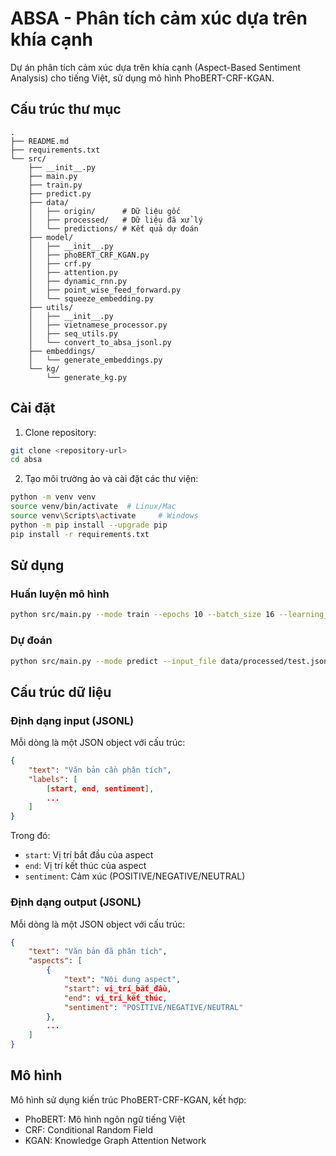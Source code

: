 # ABSA - Phân tích cảm xúc dựa trên khía cạnh

Dự án phân tích cảm xúc dựa trên khía cạnh (Aspect-Based Sentiment Analysis) cho tiếng Việt, sử dụng mô hình PhoBERT-CRF-KGAN.

## Cấu trúc thư mục

```
.
├── README.md
├── requirements.txt
└── src/
    ├── __init__.py
    ├── main.py
    ├── train.py
    ├── predict.py
    ├── data/
    │   ├── origin/      # Dữ liệu gốc
    │   ├── processed/   # Dữ liệu đã xử lý
    │   └── predictions/ # Kết quả dự đoán
    ├── model/
    │   ├── __init__.py
    │   ├── phoBERT_CRF_KGAN.py
    │   ├── crf.py
    │   ├── attention.py
    │   ├── dynamic_rnn.py
    │   ├── point_wise_feed_forward.py
    │   └── squeeze_embedding.py
    ├── utils/
    │   ├── __init__.py
    │   ├── vietnamese_processor.py
    │   ├── seq_utils.py
    │   └── convert_to_absa_jsonl.py
    ├── embeddings/
    │   └── generate_embeddings.py
    └── kg/
        └── generate_kg.py
```

## Cài đặt

1. Clone repository:
```bash
git clone <repository-url>
cd absa
```

2. Tạo môi trường ảo và cài đặt các thư viện:
```bash
python -m venv venv
source venv/bin/activate  # Linux/Mac
source venv\Scripts\activate     # Windows
python -m pip install --upgrade pip
pip install -r requirements.txt
```

## Sử dụng

### Huấn luyện mô hình

```bash
python src/main.py --mode train --epochs 10 --batch_size 16 --learning_rate 1e-5
```

### Dự đoán

```bash
python src/main.py --mode predict --input_file data/processed/test.jsonl --output_file predictions.jsonl
```

## Cấu trúc dữ liệu

### Định dạng input (JSONL)

Mỗi dòng là một JSON object với cấu trúc:
```json
{
    "text": "Văn bản cần phân tích",
    "labels": [
        [start, end, sentiment],
        ...
    ]
}
```

Trong đó:
- `start`: Vị trí bắt đầu của aspect
- `end`: Vị trí kết thúc của aspect
- `sentiment`: Cảm xúc (POSITIVE/NEGATIVE/NEUTRAL)

### Định dạng output (JSONL)

Mỗi dòng là một JSON object với cấu trúc:
```json
{
    "text": "Văn bản đã phân tích",
    "aspects": [
        {
            "text": "Nội dung aspect",
            "start": vị_trí_bắt_đầu,
            "end": vị_trí_kết_thúc,
            "sentiment": "POSITIVE/NEGATIVE/NEUTRAL"
        },
        ...
    ]
}
```

## Mô hình

Mô hình sử dụng kiến trúc PhoBERT-CRF-KGAN, kết hợp:
- PhoBERT: Mô hình ngôn ngữ tiếng Việt
- CRF: Conditional Random Field
- KGAN: Knowledge Graph Attention Network